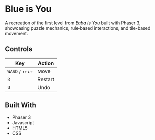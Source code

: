 # Blue is You

A recreation of the first level from *Baba Is You* built with Phaser 3, showcasing puzzle mechanics, rule-based interactions, and tile-based movement.

## Controls

| Key              | Action         |
|------------------|----------------|
| `WASD` / `↑←↓→`  | Move           |
| `R`              | Restart        |
| `U`              | Undo           |

## Built With

- Phaser 3
- Javascript 
- HTML5
- CSS
